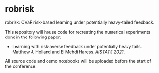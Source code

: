 # robrisk
robrisk: CVaR risk-based learning under potentially heavy-tailed feedback.

This repository will house code for recreating the numerical experiments done in the following paper:

- Learning with risk-averse feedback under potentially heavy tails. Matthew J. Holland and El Mehdi Haress. *AISTATS 2021*.

All source code and demo notebooks will be uploaded before the start of the conference.
